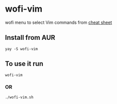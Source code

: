 # wofi-vim
wofi menu to select Vim commands from [cheat sheet](https://vim.rtorr.com/)

## Install from AUR

    yay -S wofi-vim

## To use it run

    wofi-vim

### OR

    ./wofi-vim.sh
